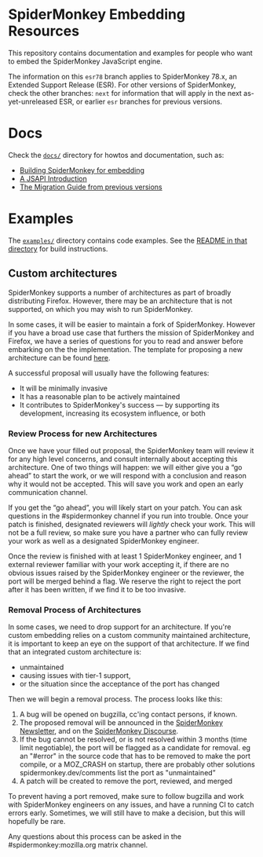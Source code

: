 # SpiderMonkey Embedding Resources #

This repository contains documentation and examples for people who want
to embed the SpiderMonkey JavaScript engine.

The information on this `esr78` branch applies to SpiderMonkey 78.x, an
Extended Support Release (ESR).
For other versions of SpiderMonkey, check the other branches: `next` for
information that will apply in the next as-yet-unreleased ESR, or
earlier `esr` branches for previous versions.

# Docs #

Check the [`docs/`](docs/) directory for howtos and documentation, such as:

-  [Building SpiderMonkey for embedding](docs/Building%20SpiderMonkey.md )
-  [A JSAPI Introduction](docs/JSAPI%20Introduction.md)
-  [The Migration Guide from previous versions](docs/Migration%20Guide.md)


# Examples #

The [`examples/`](examples/) directory contains code examples.
See the [README in that directory](examples/README.md) for build
instructions.

## Custom architectures
SpiderMonkey supports a number of architectures as part of broadly distributing Firefox. However,
there may be an architecture that is not supported, on which you may wish to run SpiderMonkey.

In some cases, it will be easier to maintain a fork of SpiderMonkey. However if you have a broad use
case that furthers the mission of SpiderMonkey and Firefox, we have a series of questions for you to read and answer before embarking on the the implementation. The template for proposing a new architecture can be found [here](custom-architecture-questionnaire.md).

A successful proposal will usually have the following features:
* It will be minimally invasive
* It has a reasonable plan to be actively maintained
* It contributes to SpiderMonkey's success — by supporting its development, increasing its ecosystem influence, or both

### Review Process for new Architectures

Once we have your filled out proposal, the SpiderMonkey team will review it for any high level concerns, and consult internally about accepting this architecture. One of two things will happen: we will either give you a “go ahead” to start the work, or we will respond with a conclusion and reason why it would not be accepted. This will save you work and open an early communication channel.

If you get the “go ahead”, you will likely start on your patch. You can ask questions in the #spidermonkey channel if you run into trouble. Once your patch is finished, designated reviewers will *lightly* check your work. This will not be a full review, so make sure you have a partner who can fully review your work as well as a designated SpiderMonkey engineer.

Once the review is finished with at least 1 SpiderMonkey engineer, and 1 external reviewer familiar with your work accepting it, if there are no obvious issues raised by the SpiderMonkey engineer or the reviewer, the port will be merged behind a flag. We reserve the right to reject the port after it has been written, if we find it to be too invasive.

### Removal Process of Architectures

In some cases, we need to drop support for an architecture. If you're custom embedding relies on a custom community maintained architecture, it is important to keep an eye on the support of that architecture. If we find that an integrated custom architecture is:

* unmaintained
* causing issues with tier-1 support,
* or the situation since the acceptance of the port has changed

Then we will begin a removal process. The process looks like this:

1. A bug will be opened on bugzilla, cc'ing contact persons, if known.
2. The proposed removal will be announced in the [SpiderMonkey Newsletter](https://spidermonkey.dev/), and on the [SpiderMonkey Discourse](https://discourse.mozilla.org/c/spidermonkey/551).
3. If the bug cannot be resolved, or is not resolved within 3 months (time limit negotiable), the port will be flagged as a candidate for removal.
eg an "#error" in the source code that has to be removed to make the port compile, or a MOZ_CRASH on startup, there are probably other solutions
spidermonkey.dev/comments list the port as "unmaintained”
4. A patch will be created to remove the port, reviewed, and merged

To prevent having a port removed, make sure to follow bugzilla and work with SpiderMonkey engineers on any issues, and have a running CI to catch errors early. Sometimes, we will still have to make a decision, but this will hopefully be rare.

Any questions about this process can be asked in the #spidermonkey:mozilla.org matrix channel.

